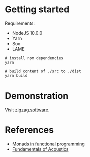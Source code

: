 # Getting started

Requirements:

* NodeJS 10.0.0
* Yarn
* Sox
* LAME

```
# install npm dependencies
yarn

# build content of ./src to ./dist
yarn build
```

# Demonstration

Visit [zigzag.software](http://zigzag.software).

# References

* [Monads in functional programming](https://en.wikipedia.org/wiki/Monad_(functional_programming))
* [Fundamentals of Acoustics](https://www.amazon.com/Fundamentals-Acoustics-Lawrence-Kinsler/dp/0471847895)
